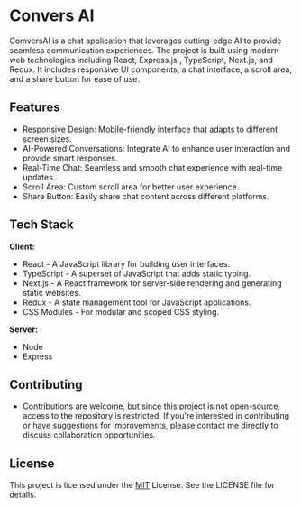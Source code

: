 
# Convers AI

ComversAI is a chat application that leverages cutting-edge AI to provide seamless communication experiences. The project is built using modern web technologies including React, Express.js ,  TypeScript, Next.js, and Redux. It includes responsive UI components, a chat interface, a scroll area, and a share button for ease of use.




## Features

- Responsive Design: Mobile-friendly interface that adapts to different screen sizes.
- AI-Powered Conversations: Integrate AI to enhance user interaction and provide smart responses.
- Real-Time Chat: Seamless and smooth chat experience with real-time updates.
- Scroll Area: Custom scroll area for better user experience.
- Share Button: Easily share chat content across different platforms.

## Tech Stack

**Client:**
* React - A JavaScript library for building user interfaces.
* TypeScript - A superset of JavaScript that adds static typing.
* Next.js - A React framework for server-side rendering and generating static websites.
* Redux - A state management tool for JavaScript applications.
* CSS Modules - For modular and scoped CSS styling.

**Server:** 
* Node
* Express


## Contributing

* Contributions are welcome, but since this project is not open-source, access to the repository is restricted. If you're interested in contributing or have suggestions for improvements, please contact me directly to discuss collaboration opportunities.
## License


This project is licensed under the [MIT](https://choosealicense.com/licenses/mit/) License. See the LICENSE file for details.